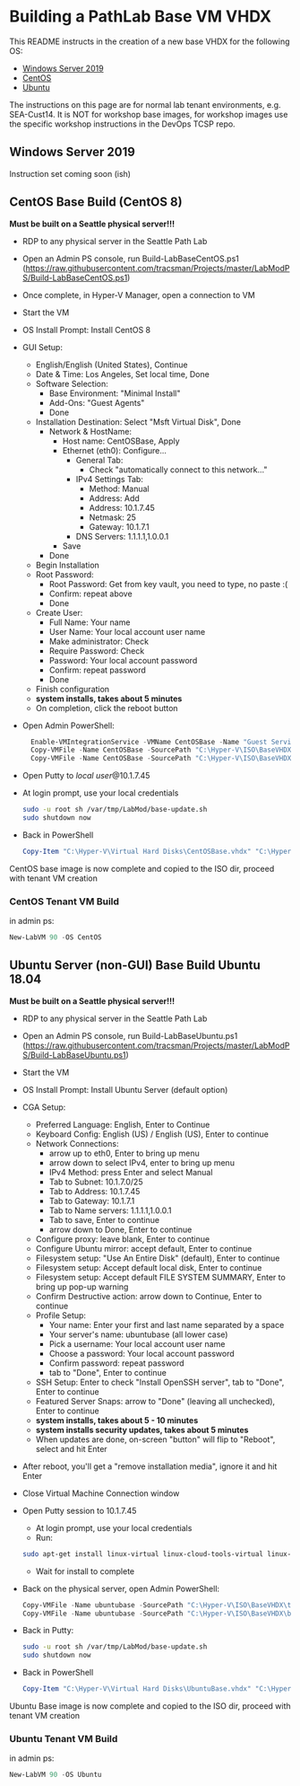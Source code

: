 # Building a PathLab Base VM VHDX

This README instructs in the creation of a new base VHDX for the following OS:

* [Windows Server 2019](#windows-server-2019)
* [CentOS](#centos-base-build-centos-8)
* [Ubuntu](#ubuntu-server-non-gui-base-build-ubuntu-1804)

The instructions on this page are for normal lab tenant environments, e.g. SEA-Cust14. It is NOT for workshop base images, for workshop images use the specific workshop instructions in the DevOps TCSP repo.

## Windows Server 2019

Instruction set coming soon (ish)

## CentOS Base Build (CentOS 8)

 **Must be built on a Seattle physical server!!!**

* RDP to any physical server in the Seattle Path Lab
* Open an Admin PS console, run Build-LabBaseCentOS.ps1 (<https://raw.githubusercontent.com/tracsman/Projects/master/LabModPS/Build-LabBaseCentOS.ps1>)
* Once complete, in Hyper-V Manager, open a connection to VM
* Start the VM
* OS Install Prompt: Install CentOS 8
* GUI Setup:
  * English/English (United States), Continue
  * Date & Time: Los Angeles, Set local time, Done
  * Software Selection:
    * Base Environment: "Minimal Install"
    * Add-Ons: "Guest Agents"
    * Done
  * Installation Destination: Select "Msft Virtual Disk", Done
    * Network & HostName:
      * Host name: CentOSBase, Apply
      * Ethernet (eth0): Configure...
        * General Tab:
          * Check "automatically connect to this network..."
        * IPv4 Settings Tab:
          * Method: Manual
          * Address: Add
          * Address: 10.1.7.45
          * Netmask: 25
          * Gateway: 10.1.7.1
        * DNS Servers: 1.1.1.1,1.0.0.1
      * Save
    * Done
  * Begin Installation
  * Root Password:
    * Root Password: Get from key vault, you need to type, no paste :(
    * Confirm: repeat above
    * Done
  * Create User:
    * Full Name: Your name
    * User Name: Your local account user name
    * Make administrator: Check
    * Require Password: Check
    * Password: Your local account password
    * Confirm: repeat password
    * Done
  * Finish configuration
  * **system installs, takes about 5 minutes**
  * On completion, click the reboot button
* Open Admin PowerShell:

  ````PowerShell
    Enable-VMIntegrationService -VMName CentOSBase -Name "Guest Service Interface"
    Copy-VMFile -Name CentOSBase -SourcePath "C:\Hyper-V\ISO\BaseVHDX\tenant-shell.sh" -DestinationPath '/var/tmp/LabMod/' -FileSource Host -CreateFullPath -Force
    Copy-VMFile -Name CentOSBase -SourcePath "C:\Hyper-V\ISO\BaseVHDX\base-update.sh" -DestinationPath '/var/tmp/LabMod/' -FileSource Host -CreateFullPath -Force
  ````

* Open Putty to *local user*@10.1.7.45
* At login prompt, use your local credentials

    ````bash
    sudo -u root sh /var/tmp/LabMod/base-update.sh
    sudo shutdown now
    ````

* Back in PowerShell

    ````PowerShell
    Copy-Item "C:\Hyper-V\Virtual Hard Disks\CentOSBase.vhdx" "C:\Hyper-V\ISO\BaseVHDX\BaseCentOS.vhdx" -Force
    ````

CentOS base image is now complete and copied to the ISO dir, proceed with tenant VM creation

### CentOS Tenant VM Build

in admin ps:

````PowerShell
New-LabVM 90 -OS CentOS
````

## Ubuntu Server (non-GUI) Base Build Ubuntu 18.04

 **Must be built on a Seattle physical server!!!**

* RDP to any physical server in the Seattle Path Lab
* Open an Admin PS console, run Build-LabBaseUbuntu.ps1 (<https://raw.githubusercontent.com/tracsman/Projects/master/LabModPS/Build-LabBaseUbuntu.ps1>)
* Start the VM
* OS Install Prompt: Install Ubuntu Server (default option)
* CGA Setup:
  * Preferred Language: English, Enter to Continue
  * Keyboard Config: English (US) / English (US), Enter to continue
  * Network Connections:
    * arrow up to eth0, Enter to bring up menu
    * arrow down to select IPv4, enter to bring up menu
    * IPv4 Method: press Enter and select Manual
    * Tab to Subnet: 10.1.7.0/25
    * Tab to Address: 10.1.7.45
    * Tab to Gateway: 10.1.7.1
    * Tab to Name servers: 1.1.1.1,1.0.0.1
    * Tab to save, Enter to continue
    * arrow down to Done, Enter to continue
  * Configure proxy: leave blank, Enter to continue
  * Configure Ubuntu mirror: accept default, Enter to continue
  * Filesystem setup: "Use An Entire Disk" (default), Enter to continue
  * Filesystem setup: Accept default local disk, Enter to continue
  * Filesystem setup: Accept default FILE SYSTEM SUMMARY, Enter to bring up pop-up warning
  * Confirm Destructive action: arrow down to Continue, Enter to continue
  * Profile Setup:
    * Your name: Enter your first and last name separated by a space
    * Your server's name: ubuntubase (all lower case)
    * Pick a username: Your local account user name
    * Choose a password: Your local account password
    * Confirm password: repeat password
    * tab to "Done", Enter to continue
  * SSH Setup: Enter to check "Install OpenSSH server", tab to "Done", Enter to continue
  * Featured Server Snaps: arrow to "Done" (leaving all unchecked), Enter to continue
  * **system installs, takes about 5 - 10 minutes**
  * **system installs security updates, takes about 5 minutes**
  * When updates are done, on-screen "button" will flip to "Reboot", select and hit Enter
* After reboot, you'll get a "remove installation media", ignore it and hit Enter
* Close Virtual Machine Connection window
* Open Putty session to 10.1.7.45
  * At login prompt, use your local credentials
  * Run:
  
   ````bash
   sudo apt-get install linux-virtual linux-cloud-tools-virtual linux-tools-virtual -y
   ````

  * Wait for install to complete
* Back on the physical server, open Admin PowerShell:

    ````PowerShell
  Copy-VMFile -Name ubuntubase -SourcePath "C:\Hyper-V\ISO\BaseVHDX\tenant-shell.sh" -DestinationPath '/var/tmp/LabMod/' -FileSource Host -CreateFullPath -Force
  Copy-VMFile -Name ubuntubase -SourcePath "C:\Hyper-V\ISO\BaseVHDX\base-update.sh" -DestinationPath '/var/tmp/LabMod/' -FileSource Host -CreateFullPath -Force
  ````

* Back in Putty:

    ````bash
    sudo -u root sh /var/tmp/LabMod/base-update.sh
    sudo shutdown now
    ````

* Back in PowerShell

    ````PowerShell
    Copy-Item "C:\Hyper-V\Virtual Hard Disks\UbuntuBase.vhdx" "C:\Hyper-V\ISO\BaseVHDX\BaseUbuntu.vhdx" -Force
    ````

Ubuntu Base image is now complete and copied to the ISO dir, proceed with tenant VM creation

### Ubuntu Tenant VM Build

in admin ps:

````PowerShell
New-LabVM 90 -OS Ubuntu
````
